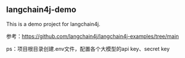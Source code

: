 ## langchain4j-demo
This is a demo project for langchain4j.

参考：https://github.com/langchain4j/langchain4j-examples/tree/main

ps：项目根目录创建.env文件，配置各个大模型的api key、secret key